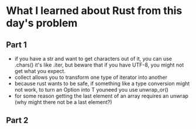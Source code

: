# What I learned about Rust from this day's problem
    
## Part 1
- if you have a str and want to get characters out of it, you can use .chars() it's like .iter, but beware that if you have UTF-8, you might not get what you expect.    
- collect allows you to transform one type of iterator into another
- because rust wants to be safe, if something like a type conversion might not work, to turn an Option<T> into T youneed you use unwrap_or()
- for some reason getting the last element of an array requires an unwrap (why might there not be a last element?)
## Part 2
    
